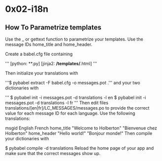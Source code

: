 # 0x02-i18n

## How To Parametrize templates

Use the _ or gettext function to parametrize your templates. Use the message IDs home_title and home_header.

Create a babel.cfg file containing

'''
[python: **.py]
[jinja2: **/templates/**.html]
'''

Then initialize your translations with

'''$ pybabel extract -F babel.cfg -o messages.pot .'''
and your two dictionaries with

'''
$ pybabel init -i messages.pot -d translations -l en
$ pybabel init -i messages.pot -d translations -l fr
'''
Then edit files translations/[en|fr]/LC_MESSAGES/messages.po to provide the correct value for each message ID for each language. Use the following translations:

msgid	English	French
home_title	"Welcome to Holberton"	"Bienvenue chez Holberton"
home_header	"Hello world!"	"Bonjour monde!"
Then compile your dictionaries with

$ pybabel compile -d translations
Reload the home page of your app and make sure that the correct messages show up.